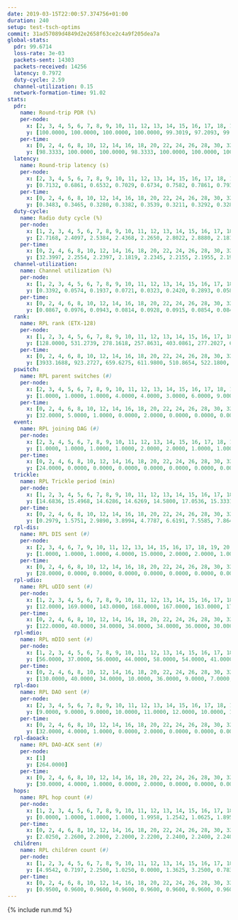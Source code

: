 ```yaml
---
date: 2019-03-15T22:00:57.374756+01:00
duration: 240
setup: test-tsch-optims
commit: 31ad57089d4849d2e2658f63ce2c4a9f205dea7a
global-stats:
  pdr: 99.6714
  loss-rate: 3e-03
  packets-sent: 14303
  packets-received: 14256
  latency: 0.7972
  duty-cycle: 2.59
  channel-utilization: 0.15
  network-formation-time: 91.02
stats:
  pdr:
    name: Round-trip PDR (%)
    per-node:
      x: [2, 3, 4, 5, 6, 7, 8, 9, 10, 11, 12, 13, 14, 15, 16, 17, 18, 19, 20, 21, 22, 23, 24, 25]
      y: [100.0000, 100.0000, 100.0000, 100.0000, 99.3019, 97.2093, 99.8305, 99.6627, 99.4801, 100.0000, 99.6377, 99.8322, 99.6753, 100.0000, 100.0000, 100.0000, 99.8258, 99.8387, 99.6479, 99.2844, 100.0000, 100.0000, 99.3538, 99.6661]
    per-time:
      x: [0, 2, 4, 6, 8, 10, 12, 14, 16, 18, 20, 22, 24, 26, 28, 30, 32, 34, 36, 38, 40, 42, 44, 46, 48, 50, 52, 54, 56, 58, 60, 62, 64, 66, 68, 70, 72, 74, 76, 78, 80, 82, 84, 86, 88, 90, 92, 94, 96, 98, 100, 102, 104, 106, 108, 110, 112, 114, 116, 118, 120, 122, 124, 126, 128, 130, 132, 134, 136, 138, 140, 142, 144, 146, 148, 150, 152, 154, 156, 158, 160, 162, 164, 166, 168, 170, 172, 174, 176, 178, 180, 182, 184, 186, 188, 190, 192, 194, 196, 198, 200, 202, 204, 206, 208, 210, 212, 214, 216, 218, 220, 222, 224, 226, 228, 230, 232, 234, 236, 238]
      y: [98.3333, 100.0000, 100.0000, 98.3333, 100.0000, 100.0000, 100.0000, 100.0000, 100.0000, 100.0000, 100.0000, 100.0000, 100.0000, 100.0000, 100.0000, 100.0000, 100.0000, 100.0000, 100.0000, 100.0000, 100.0000, 100.0000, 100.0000, 100.0000, 100.0000, 100.0000, 100.0000, 100.0000, 85.8333, 95.8333, 100.0000, 100.0000, 100.0000, 100.0000, 100.0000, 100.0000, 100.0000, 100.0000, 100.0000, 100.0000, 100.0000, 100.0000, 100.0000, 100.0000, 100.0000, 100.0000, 100.0000, 100.0000, 100.0000, 100.0000, 100.0000, 100.0000, 100.0000, 100.0000, 100.0000, 100.0000, 100.0000, 100.0000, 100.0000, 100.0000, 100.0000, 100.0000, 100.0000, 100.0000, 100.0000, 100.0000, 100.0000, 100.0000, 100.0000, 100.0000, 100.0000, 100.0000, 100.0000, 100.0000, 100.0000, 100.0000, 100.0000, 100.0000, 100.0000, 100.0000, 100.0000, 100.0000, 100.0000, 100.0000, 100.0000, 100.0000, 100.0000, 100.0000, 100.0000, 100.0000, 100.0000, 100.0000, 100.0000, 100.0000, 100.0000, 100.0000, 100.0000, 100.0000, 100.0000, 100.0000, 100.0000, 100.0000, 100.0000, 100.0000, 100.0000, 100.0000, 100.0000, 99.1667, 100.0000, 100.0000, 95.8333, 95.0000, 93.3333, 99.1667, 100.0000, 100.0000, 100.0000, 100.0000, 100.0000, 100.0000]
  latency:
    name: Round-trip latency (s)
    per-node:
      x: [2, 3, 4, 5, 6, 7, 8, 9, 10, 11, 12, 13, 14, 15, 16, 17, 18, 19, 20, 21, 22, 23, 24, 25]
      y: [0.7132, 0.6861, 0.6532, 0.7029, 0.6734, 0.7582, 0.7861, 0.7938, 0.7883, 0.7721, 0.7648, 0.7405, 0.9145, 0.8392, 0.7412, 0.7672, 0.7862, 0.8085, 0.8315, 0.9313, 0.8323, 0.9506, 0.9804, 0.9172]
    per-time:
      x: [0, 2, 4, 6, 8, 10, 12, 14, 16, 18, 20, 22, 24, 26, 28, 30, 32, 34, 36, 38, 40, 42, 44, 46, 48, 50, 52, 54, 56, 58, 60, 62, 64, 66, 68, 70, 72, 74, 76, 78, 80, 82, 84, 86, 88, 90, 92, 94, 96, 98, 100, 102, 104, 106, 108, 110, 112, 114, 116, 118, 120, 122, 124, 126, 128, 130, 132, 134, 136, 138, 140, 142, 144, 146, 148, 150, 152, 154, 156, 158, 160, 162, 164, 166, 168, 170, 172, 174, 176, 178, 180, 182, 184, 186, 188, 190, 192, 194, 196, 198, 200, 202, 204, 206, 208, 210, 212, 214, 216, 218, 220, 222, 224, 226, 228, 230, 232, 234, 236, 238]
      y: [0.3483, 0.3465, 0.3280, 0.3382, 0.3539, 0.3211, 0.3292, 0.3280, 0.3341, 0.3475, 0.3602, 0.3391, 0.3299, 0.3214, 0.3194, 0.3171, 0.3251, 0.3295, 0.3155, 0.3151, 0.2904, 0.3277, 0.3108, 0.3263, 0.3317, 0.3654, 0.3423, 0.3299, 0.3276, 0.3929, 0.3266, 0.3779, 0.3335, 0.3435, 0.3301, 0.3497, 0.3194, 0.3496, 0.3539, 0.3421, 0.3466, 0.3885, 0.3219, 0.3590, 0.3566, 0.3491, 0.3851, 0.5441, 0.4603, 0.4916, 0.3564, 0.3094, 0.4223, 0.8395, 0.9729, 0.7536, 0.5167, 0.4798, 0.4189, 0.9386, 1.2751, 1.2279, 0.9118, 0.6495, 0.5545, 0.8762, 1.2599, 1.2575, 1.2766, 1.0324, 0.8675, 0.9604, 1.2792, 1.2846, 1.2790, 1.2532, 1.2411, 1.1733, 1.2206, 1.2512, 1.2698, 1.2653, 1.2512, 1.2703, 1.2452, 1.2681, 1.2623, 1.2946, 1.2882, 1.2788, 1.2758, 1.2497, 1.3043, 1.2675, 1.2804, 1.2366, 1.2554, 1.2457, 1.2612, 1.2548, 1.2785, 1.2289, 1.2395, 1.2417, 1.2493, 1.2424, 1.2435, 1.2504, 1.2529, 1.2830, 1.3319, 1.3050, 1.2495, 1.2435, 1.2527, 1.2318, 1.2408, 1.2714, 1.2478, 1.2659]
  duty-cycle:
    name: Radio duty cycle (%)
    per-node:
      x: [1, 2, 3, 4, 5, 6, 7, 8, 9, 10, 11, 12, 13, 14, 15, 16, 17, 18, 19, 20, 21, 22, 23, 24, 25]
      y: [2.7168, 2.4097, 2.5384, 2.4368, 2.2650, 2.8022, 2.8880, 2.1816, 2.3138, 2.3007, 2.3308, 2.4742, 2.3769, 2.3166, 2.4201, 2.7244, 2.4047, 2.4321, 2.6166, 2.4377, 2.3713, 2.5018, 2.4872, 2.5270, 2.3795]
    per-time:
      x: [0, 2, 4, 6, 8, 10, 12, 14, 16, 18, 20, 22, 24, 26, 28, 30, 32, 34, 36, 38, 40, 42, 44, 46, 48, 50, 52, 54, 56, 58, 60, 62, 64, 66, 68, 70, 72, 74, 76, 78, 80, 82, 84, 86, 88, 90, 92, 94, 96, 98, 100, 102, 104, 106, 108, 110, 112, 114, 116, 118, 120, 122, 124, 126, 128, 130, 132, 134, 136, 138, 140, 142, 144, 146, 148, 150, 152, 154, 156, 158, 160, 162, 164, 166, 168, 170, 172, 174, 176, 178, 180, 182, 184, 186, 188, 190, 192, 194, 196, 198, 200, 202, 204, 206, 208, 210, 212, 214, 216, 218, 220, 222, 224, 226, 228, 230, 232, 234, 236, 238]
      y: [32.3997, 2.2554, 2.2397, 2.1819, 2.2345, 2.2155, 2.1955, 2.1944, 2.2179, 2.1893, 2.1945, 2.2001, 2.1914, 2.2014, 2.2209, 2.1947, 2.2002, 2.2048, 2.1943, 2.2050, 2.1892, 2.1719, 2.2019, 2.1747, 2.7172, 2.8446, 2.7941, 2.7175, 2.2295, 2.2591, 2.2834, 2.2178, 2.2200, 2.2299, 2.2213, 2.2083, 2.1913, 2.1938, 2.2027, 2.2069, 2.1805, 2.1938, 2.1884, 2.1967, 2.2183, 2.2184, 2.1978, 2.2096, 2.1960, 2.1962, 2.1864, 2.1810, 2.1922, 2.1940, 2.1810, 2.1730, 2.1667, 2.1830, 2.1840, 2.1802, 2.2106, 2.1849, 2.1724, 2.1946, 2.1799, 2.1696, 2.1851, 2.1858, 2.1756, 2.1993, 2.1821, 2.1862, 2.1873, 2.1948, 2.1808, 2.1818, 2.1790, 2.1851, 2.1863, 2.1590, 2.1804, 2.1797, 2.1838, 2.1696, 2.1843, 2.1920, 2.1777, 2.1855, 2.1951, 2.1932, 2.1853, 2.1751, 2.1771, 2.1993, 2.1811, 2.1836, 2.1747, 2.1847, 2.1857, 2.1824, 2.1657, 2.1943, 2.1718, 2.1635, 2.1741, 2.1746, 2.1988, 2.1704, 2.9866, 2.8367, 2.7823, 2.5878, 2.3096, 2.3414, 2.2381, 2.2267, 2.1974, 2.2220, 2.1983, 2.2115]
  channel-utilization:
    name: Channel utilization (%)
    per-node:
      x: [1, 2, 3, 4, 5, 6, 7, 8, 9, 10, 11, 12, 13, 14, 15, 16, 17, 18, 19, 20, 21, 22, 23, 24, 25]
      y: [0.3392, 0.0574, 0.1937, 0.0721, 0.0323, 0.2420, 0.2893, 0.0588, 0.0371, 0.0437, 0.0540, 0.1163, 0.0396, 0.0321, 0.0511, 0.1508, 0.0917, 0.1027, 0.0407, 0.0427, 0.0372, 0.0677, 0.0308, 0.0314, 0.0315]
    per-time:
      x: [0, 2, 4, 6, 8, 10, 12, 14, 16, 18, 20, 22, 24, 26, 28, 30, 32, 34, 36, 38, 40, 42, 44, 46, 48, 50, 52, 54, 56, 58, 60, 62, 64, 66, 68, 70, 72, 74, 76, 78, 80, 82, 84, 86, 88, 90, 92, 94, 96, 98, 100, 102, 104, 106, 108, 110, 112, 114, 116, 118, 120, 122, 124, 126, 128, 130, 132, 134, 136, 138, 140, 142, 144, 146, 148, 150, 152, 154, 156, 158, 160, 162, 164, 166, 168, 170, 172, 174, 176, 178, 180, 182, 184, 186, 188, 190, 192, 194, 196, 198, 200, 202, 204, 206, 208, 210, 212, 214, 216, 218, 220, 222, 224, 226, 228, 230, 232, 234, 236, 238]
      y: [0.0867, 0.0976, 0.0943, 0.0814, 0.0928, 0.0915, 0.0854, 0.0847, 0.0911, 0.0848, 0.0871, 0.0895, 0.0856, 0.0887, 0.0920, 0.0858, 0.0858, 0.0882, 0.0851, 0.0885, 0.0837, 0.0787, 0.0876, 0.0777, 0.2839, 0.2730, 0.2405, 0.1990, 0.0923, 0.0834, 0.1052, 0.0886, 0.0915, 0.0930, 0.0921, 0.0916, 0.0836, 0.0849, 0.0889, 0.0929, 0.0830, 0.0869, 0.0849, 0.0862, 0.0934, 0.0949, 0.0867, 0.0923, 0.0868, 0.0886, 0.0841, 0.0823, 0.0825, 0.0853, 0.0813, 0.0797, 0.0769, 0.0825, 0.0821, 0.0821, 0.0918, 0.0828, 0.0790, 0.0869, 0.0815, 0.0795, 0.0839, 0.0837, 0.0807, 0.0879, 0.0818, 0.0826, 0.0832, 0.0866, 0.0810, 0.0817, 0.0801, 0.0822, 0.0811, 0.0734, 0.0790, 0.0816, 0.0819, 0.0776, 0.0811, 0.0859, 0.0810, 0.0829, 0.0875, 0.0861, 0.0830, 0.0810, 0.0817, 0.0886, 0.0823, 0.0830, 0.0790, 0.0824, 0.0825, 0.0831, 0.0780, 0.0879, 0.0790, 0.0767, 0.0803, 0.0792, 0.0882, 0.0788, 0.3893, 0.2788, 0.2494, 0.1263, 0.1041, 0.1101, 0.0874, 0.0893, 0.0837, 0.0890, 0.0847, 0.0893]
  rank:
    name: RPL rank (ETX-128)
    per-node:
      x: [1, 2, 3, 4, 5, 6, 7, 8, 9, 10, 11, 12, 13, 14, 15, 16, 17, 18, 19, 20, 21, 22, 23, 24, 25]
      y: [128.0000, 531.2739, 278.1618, 257.8631, 403.0861, 277.2027, 6981.8731, 494.2398, 584.1807, 467.8653, 528.5597, 427.4286, 422.4163, 638.7560, 513.6516, 457.8189, 435.4315, 585.5918, 610.8374, 673.0327, 977.1976, 911.1557, 757.9839, 772.4520, 749.5640]
    per-time:
      x: [0, 2, 4, 6, 8, 10, 12, 14, 16, 18, 20, 22, 24, 26, 28, 30, 32, 34, 36, 38, 40, 42, 44, 46, 48, 50, 52, 54, 56, 58, 60, 62, 64, 66, 68, 70, 72, 74, 76, 78, 80, 82, 84, 86, 88, 90, 92, 94, 96, 98, 100, 102, 104, 106, 108, 110, 112, 114, 116, 118, 120, 122, 124, 126, 128, 130, 132, 134, 136, 138, 140, 142, 144, 146, 148, 150, 152, 154, 156, 158, 160, 162, 164, 166, 168, 170, 172, 174, 176, 178, 180, 182, 184, 186, 188, 190, 192, 194, 196, 198, 200, 202, 204, 206, 208, 210, 212, 214, 216, 218, 220, 222, 224, 226, 228, 230, 232, 234, 236, 238]
      y: [3933.1688, 923.2727, 659.6275, 611.9800, 510.8654, 522.1800, 528.1200, 525.5000, 517.8600, 522.9400, 516.3800, 523.8600, 533.0385, 501.3400, 485.9216, 493.9600, 482.4000, 470.2800, 471.0400, 486.0784, 492.2200, 489.7800, 495.7000, 483.4400, 486.5000, 290.7431, 290.1488, 291.1682, 355.4667, 489.7500, 576.5400, 557.7400, 542.8600, 527.9800, 515.9434, 481.2264, 468.9200, 466.8000, 481.8600, 505.5600, 504.3800, 509.6792, 508.5600, 513.1154, 511.6346, 506.3333, 495.2157, 476.2745, 470.2200, 470.3800, 462.9608, 476.6078, 457.2692, 446.8800, 445.0000, 437.9020, 449.3600, 450.2941, 447.8627, 441.6200, 442.9412, 456.5000, 472.4600, 480.4902, 473.2400, 465.9608, 505.5636, 487.9200, 486.2200, 455.5686, 455.3800, 460.6415, 442.6600, 458.6667, 449.6800, 447.9400, 448.6863, 447.4800, 455.1600, 450.9412, 465.2549, 493.7800, 509.2745, 509.7059, 495.8077, 509.5849, 493.6346, 473.0200, 468.2745, 465.9400, 457.2353, 449.8200, 456.6154, 449.9000, 451.3333, 450.1765, 453.7115, 445.8600, 448.6863, 442.4800, 439.5000, 475.1176, 492.8200, 491.6600, 493.5600, 493.9800, 484.9107, 442.7800, 371.9899, 276.8290, 286.8060, 28471.7545, 2957.6981, 3061.1765, 493.6000, 477.2000, 473.3725, 460.0392, 465.4118, 457.5098]
  pswitch:
    name: RPL parent switches (#)
    per-node:
      x: [2, 3, 4, 5, 6, 7, 8, 9, 10, 11, 12, 13, 14, 15, 16, 17, 18, 19, 20, 21, 22, 23, 24, 25]
      y: [1.0000, 1.0000, 1.0000, 4.0000, 4.0000, 3.0000, 6.0000, 9.0000, 5.0000, 3.0000, 5.0000, 5.0000, 10.0000, 4.0000, 4.0000, 1.0000, 5.0000, 7.0000, 5.0000, 8.0000, 4.0000, 9.0000, 11.0000, 11.0000]
    per-time:
      x: [0, 2, 4, 6, 8, 10, 12, 14, 16, 18, 20, 22, 24, 26, 28, 30, 32, 34, 36, 38, 40, 42, 44, 46, 48, 50, 52, 54, 56, 58, 60, 62, 64, 66, 68, 70, 72, 74, 76, 78, 80, 82, 84, 86, 88, 90, 92, 94, 96, 98, 100, 102, 104, 106, 108, 110, 112, 114, 116, 118, 120, 122, 124, 126, 128, 130, 132, 134, 136, 138, 140, 142, 144, 146, 148, 150, 152, 154, 156, 158, 160, 162, 164, 166, 168, 170, 172, 174, 176, 178, 180, 182, 184, 186, 188, 190, 192, 194, 196, 198, 200, 202, 204, 206, 208, 210, 212, 214, 216, 218, 220, 222, 224, 226, 228, 230, 232, 234, 236, 238]
      y: [32.0000, 5.0000, 1.0000, 0.0000, 2.0000, 0.0000, 0.0000, 0.0000, 0.0000, 0.0000, 0.0000, 0.0000, 2.0000, 0.0000, 1.0000, 0.0000, 0.0000, 0.0000, 0.0000, 1.0000, 0.0000, 0.0000, 0.0000, 0.0000, 2.0000, 0.0000, 0.0000, 0.0000, 0.0000, 2.0000, 0.0000, 0.0000, 0.0000, 0.0000, 3.0000, 3.0000, 0.0000, 0.0000, 0.0000, 0.0000, 0.0000, 3.0000, 0.0000, 2.0000, 2.0000, 1.0000, 1.0000, 1.0000, 0.0000, 0.0000, 1.0000, 1.0000, 2.0000, 0.0000, 0.0000, 1.0000, 0.0000, 1.0000, 1.0000, 0.0000, 1.0000, 0.0000, 0.0000, 1.0000, 0.0000, 1.0000, 5.0000, 0.0000, 0.0000, 1.0000, 0.0000, 3.0000, 0.0000, 1.0000, 0.0000, 0.0000, 1.0000, 0.0000, 0.0000, 1.0000, 1.0000, 0.0000, 1.0000, 1.0000, 2.0000, 3.0000, 2.0000, 0.0000, 1.0000, 0.0000, 1.0000, 0.0000, 2.0000, 0.0000, 1.0000, 1.0000, 2.0000, 0.0000, 1.0000, 0.0000, 0.0000, 1.0000, 0.0000, 0.0000, 0.0000, 0.0000, 6.0000, 0.0000, 1.0000, 1.0000, 0.0000, 4.0000, 3.0000, 1.0000, 0.0000, 0.0000, 1.0000, 1.0000, 1.0000, 1.0000]
  event:
    name: RPL joining DAG (#)
    per-node:
      x: [2, 3, 4, 5, 6, 7, 8, 9, 10, 11, 12, 13, 14, 15, 16, 17, 18, 19, 20, 21, 22, 23, 24, 25]
      y: [1.0000, 1.0000, 1.0000, 1.0000, 2.0000, 2.0000, 1.0000, 1.0000, 1.0000, 1.0000, 1.0000, 1.0000, 1.0000, 1.0000, 1.0000, 1.0000, 1.0000, 1.0000, 1.0000, 1.0000, 1.0000, 1.0000, 1.0000, 1.0000]
    per-time:
      x: [0, 2, 4, 6, 8, 10, 12, 14, 16, 18, 20, 22, 24, 26, 28, 30, 32, 34, 36, 38, 40, 42, 44, 46, 48, 50, 52, 54, 56, 58, 60, 62, 64, 66, 68, 70, 72, 74, 76, 78, 80, 82, 84, 86, 88, 90, 92, 94, 96, 98, 100, 102, 104, 106, 108, 110, 112, 114, 116, 118, 120, 122, 124, 126, 128, 130, 132, 134, 136, 138, 140, 142, 144, 146, 148, 150, 152, 154, 156, 158, 160, 162, 164, 166, 168, 170, 172, 174, 176, 178, 180, 182, 184, 186, 188, 190, 192, 194, 196, 198, 200, 202, 204, 206, 208, 210, 212, 214, 216, 218, 220, 222, 224, 226]
      y: [24.0000, 0.0000, 0.0000, 0.0000, 0.0000, 0.0000, 0.0000, 0.0000, 0.0000, 0.0000, 0.0000, 0.0000, 0.0000, 0.0000, 0.0000, 0.0000, 0.0000, 0.0000, 0.0000, 0.0000, 0.0000, 0.0000, 0.0000, 0.0000, 0.0000, 0.0000, 0.0000, 0.0000, 0.0000, 1.0000, 0.0000, 0.0000, 0.0000, 0.0000, 0.0000, 0.0000, 0.0000, 0.0000, 0.0000, 0.0000, 0.0000, 0.0000, 0.0000, 0.0000, 0.0000, 0.0000, 0.0000, 0.0000, 0.0000, 0.0000, 0.0000, 0.0000, 0.0000, 0.0000, 0.0000, 0.0000, 0.0000, 0.0000, 0.0000, 0.0000, 0.0000, 0.0000, 0.0000, 0.0000, 0.0000, 0.0000, 0.0000, 0.0000, 0.0000, 0.0000, 0.0000, 0.0000, 0.0000, 0.0000, 0.0000, 0.0000, 0.0000, 0.0000, 0.0000, 0.0000, 0.0000, 0.0000, 0.0000, 0.0000, 0.0000, 0.0000, 0.0000, 0.0000, 0.0000, 0.0000, 0.0000, 0.0000, 0.0000, 0.0000, 0.0000, 0.0000, 0.0000, 0.0000, 0.0000, 0.0000, 0.0000, 0.0000, 0.0000, 0.0000, 0.0000, 0.0000, 0.0000, 0.0000, 0.0000, 0.0000, 0.0000, 0.0000, 0.0000, 1.0000]
  trickle:
    name: RPL Trickle period (min)
    per-node:
      x: [1, 2, 3, 4, 5, 6, 7, 8, 9, 10, 11, 12, 13, 14, 15, 16, 17, 18, 19, 20, 21, 22, 23, 24, 25]
      y: [14.6836, 15.4968, 14.6286, 14.6269, 14.5800, 17.0536, 15.3331, 14.4670, 14.5715, 14.3095, 14.4343, 14.4823, 14.3633, 14.8204, 14.5758, 14.7071, 14.6122, 15.3547, 15.8196, 15.9914, 16.1864, 16.2556, 16.3537, 16.1604, 16.1604]
    per-time:
      x: [0, 2, 4, 6, 8, 10, 12, 14, 16, 18, 20, 22, 24, 26, 28, 30, 32, 34, 36, 38, 40, 42, 44, 46, 48, 50, 52, 54, 56, 58, 60, 62, 64, 66, 68, 70, 72, 74, 76, 78, 80, 82, 84, 86, 88, 90, 92, 94, 96, 98, 100, 102, 104, 106, 108, 110, 112, 114, 116, 118, 120, 122, 124, 126, 128, 130, 132, 134, 136, 138, 140, 142, 144, 146, 148, 150, 152, 154, 156, 158, 160, 162, 164, 166, 168, 170, 172, 174, 176, 178, 180, 182, 184, 186, 188, 190, 192, 194, 196, 198, 200, 202, 204, 206, 208, 210, 212, 214, 216, 218, 220, 222, 224, 226, 228, 230, 232, 234, 236, 238]
      y: [0.2979, 1.5751, 2.9890, 3.8994, 4.7787, 6.6191, 7.5585, 7.8643, 8.3012, 13.9810, 14.6801, 15.5539, 15.7959, 17.4763, 17.4763, 17.4763, 17.4763, 17.4763, 17.4763, 17.4763, 17.4763, 17.4763, 17.4763, 17.4763, 17.4763, 17.4763, 17.4763, 17.4763, 17.4763, 11.5108, 7.3182, 7.6896, 9.0877, 9.0877, 11.7058, 12.0355, 11.8839, 11.8839, 14.6801, 17.4763, 17.4763, 17.4763, 17.4763, 17.4763, 17.4763, 17.4763, 17.4763, 17.4763, 17.4763, 17.4763, 17.4763, 17.4763, 17.4763, 17.4763, 17.4763, 17.4763, 17.4763, 17.4763, 17.4763, 17.4763, 17.4763, 17.4763, 17.4763, 17.4763, 17.4763, 17.4763, 17.4763, 17.4763, 17.4763, 17.4763, 17.4763, 17.4763, 17.4763, 17.4763, 17.4763, 17.4763, 17.4763, 17.4763, 17.4763, 17.4763, 17.4763, 17.4763, 17.4763, 17.4763, 17.4763, 17.4763, 17.4763, 17.4763, 17.4763, 17.4763, 17.4763, 17.4763, 17.4763, 17.4763, 17.4763, 17.4763, 17.4763, 17.4763, 17.4763, 17.4763, 17.4763, 17.4763, 17.4763, 17.4763, 17.4763, 17.4763, 17.4763, 17.4763, 17.4763, 17.4763, 17.4763, 8.8318, 6.9967, 4.5043, 5.4504, 6.7284, 7.7101, 7.7958, 10.8798, 10.7942]
  rpl-dis:
    name: RPL DIS sent (#)
    per-node:
      x: [2, 3, 4, 6, 7, 9, 10, 11, 12, 13, 14, 15, 16, 17, 18, 19, 20, 21, 22, 23, 24, 25]
      y: [1.0000, 1.0000, 1.0000, 4.0000, 15.0000, 2.0000, 2.0000, 1.0000, 1.0000, 1.0000, 1.0000, 1.0000, 1.0000, 1.0000, 1.0000, 2.0000, 1.0000, 3.0000, 1.0000, 3.0000, 1.0000, 1.0000]
    per-time:
      x: [0, 2, 4, 6, 8, 10, 12, 14, 16, 18, 20, 22, 24, 26, 28, 30, 32, 34, 36, 38, 40, 42, 44, 46, 48, 50, 52, 54, 56, 58, 60, 62, 64, 66, 68, 70, 72, 74, 76, 78, 80, 82, 84, 86, 88, 90, 92, 94, 96, 98, 100, 102, 104, 106, 108, 110, 112, 114, 116, 118, 120, 122, 124, 126, 128, 130, 132, 134, 136, 138, 140, 142, 144, 146, 148, 150, 152, 154, 156, 158, 160, 162, 164, 166, 168, 170, 172, 174, 176, 178, 180, 182, 184, 186, 188, 190, 192, 194, 196, 198, 200, 202, 204, 206, 208, 210, 212, 214, 216, 218, 220, 222, 224, 226]
      y: [28.0000, 0.0000, 0.0000, 0.0000, 0.0000, 0.0000, 0.0000, 0.0000, 0.0000, 0.0000, 0.0000, 0.0000, 0.0000, 0.0000, 0.0000, 0.0000, 0.0000, 0.0000, 0.0000, 0.0000, 0.0000, 0.0000, 0.0000, 0.0000, 0.0000, 0.0000, 1.0000, 2.0000, 0.0000, 1.0000, 0.0000, 0.0000, 0.0000, 0.0000, 0.0000, 0.0000, 0.0000, 0.0000, 0.0000, 0.0000, 0.0000, 0.0000, 0.0000, 0.0000, 0.0000, 0.0000, 0.0000, 0.0000, 0.0000, 0.0000, 0.0000, 0.0000, 0.0000, 0.0000, 0.0000, 0.0000, 0.0000, 0.0000, 0.0000, 0.0000, 0.0000, 0.0000, 0.0000, 0.0000, 0.0000, 0.0000, 0.0000, 0.0000, 0.0000, 0.0000, 0.0000, 0.0000, 0.0000, 0.0000, 0.0000, 0.0000, 0.0000, 0.0000, 0.0000, 0.0000, 0.0000, 0.0000, 0.0000, 0.0000, 0.0000, 0.0000, 0.0000, 0.0000, 0.0000, 0.0000, 0.0000, 0.0000, 0.0000, 0.0000, 0.0000, 0.0000, 0.0000, 0.0000, 0.0000, 0.0000, 0.0000, 0.0000, 0.0000, 0.0000, 0.0000, 0.0000, 0.0000, 0.0000, 0.0000, 1.0000, 2.0000, 4.0000, 4.0000, 3.0000]
  rpl-udio:
    name: RPL uDIO sent (#)
    per-node:
      x: [1, 2, 3, 4, 5, 6, 7, 8, 9, 10, 11, 12, 13, 14, 15, 16, 17, 18, 19, 20, 21, 22, 23, 24, 25]
      y: [12.0000, 169.0000, 143.0000, 168.0000, 167.0000, 163.0000, 173.0000, 157.0000, 175.0000, 172.0000, 167.0000, 162.0000, 165.0000, 169.0000, 177.0000, 167.0000, 167.0000, 159.0000, 174.0000, 176.0000, 167.0000, 172.0000, 164.0000, 166.0000, 170.0000]
    per-time:
      x: [0, 2, 4, 6, 8, 10, 12, 14, 16, 18, 20, 22, 24, 26, 28, 30, 32, 34, 36, 38, 40, 42, 44, 46, 48, 50, 52, 54, 56, 58, 60, 62, 64, 66, 68, 70, 72, 74, 76, 78, 80, 82, 84, 86, 88, 90, 92, 94, 96, 98, 100, 102, 104, 106, 108, 110, 112, 114, 116, 118, 120, 122, 124, 126, 128, 130, 132, 134, 136, 138, 140, 142, 144, 146, 148, 150, 152, 154, 156, 158, 160, 162, 164, 166, 168, 170, 172, 174, 176, 178, 180, 182, 184, 186, 188, 190, 192, 194, 196, 198, 200, 202, 204, 206, 208, 210, 212, 214, 216, 218, 220, 222, 224, 226, 228, 230, 232, 234, 236, 238, 240]
      y: [122.0000, 40.0000, 34.0000, 34.0000, 34.0000, 36.0000, 30.0000, 36.0000, 36.0000, 29.0000, 36.0000, 32.0000, 33.0000, 33.0000, 35.0000, 32.0000, 29.0000, 38.0000, 28.0000, 38.0000, 31.0000, 30.0000, 30.0000, 28.0000, 32.0000, 42.0000, 29.0000, 34.0000, 35.0000, 43.0000, 33.0000, 30.0000, 38.0000, 37.0000, 28.0000, 28.0000, 35.0000, 24.0000, 40.0000, 33.0000, 34.0000, 33.0000, 30.0000, 30.0000, 32.0000, 33.0000, 34.0000, 34.0000, 30.0000, 33.0000, 34.0000, 34.0000, 31.0000, 28.0000, 35.0000, 30.0000, 34.0000, 28.0000, 33.0000, 29.0000, 33.0000, 39.0000, 33.0000, 34.0000, 33.0000, 33.0000, 37.0000, 34.0000, 29.0000, 30.0000, 37.0000, 31.0000, 33.0000, 32.0000, 30.0000, 31.0000, 34.0000, 34.0000, 29.0000, 33.0000, 32.0000, 30.0000, 33.0000, 35.0000, 34.0000, 33.0000, 35.0000, 31.0000, 29.0000, 34.0000, 31.0000, 36.0000, 30.0000, 34.0000, 29.0000, 27.0000, 30.0000, 36.0000, 33.0000, 26.0000, 35.0000, 34.0000, 35.0000, 30.0000, 28.0000, 35.0000, 32.0000, 36.0000, 33.0000, 32.0000, 31.0000, 42.0000, 32.0000, 38.0000, 34.0000, 32.0000, 30.0000, 32.0000, 29.0000, 30.0000, 0.0000]
  rpl-mdio:
    name: RPL mDIO sent (#)
    per-node:
      x: [1, 2, 3, 4, 5, 6, 7, 8, 9, 10, 11, 12, 13, 14, 15, 16, 17, 18, 19, 20, 21, 22, 23, 24, 25]
      y: [56.0000, 37.0000, 56.0000, 44.0000, 58.0000, 54.0000, 41.0000, 56.0000, 47.0000, 54.0000, 60.0000, 58.0000, 60.0000, 42.0000, 54.0000, 52.0000, 55.0000, 35.0000, 27.0000, 27.0000, 26.0000, 29.0000, 26.0000, 26.0000, 26.0000]
    per-time:
      x: [0, 2, 4, 6, 8, 10, 12, 14, 16, 18, 20, 22, 24, 26, 28, 30, 32, 34, 36, 38, 40, 42, 44, 46, 48, 50, 52, 54, 56, 58, 60, 62, 64, 66, 68, 70, 72, 74, 76, 78, 80, 82, 84, 86, 88, 90, 92, 94, 96, 98, 100, 102, 104, 106, 108, 110, 112, 114, 116, 118, 120, 122, 124, 126, 128, 130, 132, 134, 136, 138, 140, 142, 144, 146, 148, 150, 152, 154, 156, 158, 160, 162, 164, 166, 168, 170, 172, 174, 176, 178, 180, 182, 184, 186, 188, 190, 192, 194, 196, 198, 200, 202, 204, 206, 208, 210, 212, 214, 216, 218, 220, 222, 224, 226, 228, 230, 232, 234, 236, 238, 240]
      y: [130.0000, 40.0000, 34.0000, 10.0000, 36.0000, 9.0000, 7.0000, 8.0000, 13.0000, 2.0000, 3.0000, 2.0000, 2.0000, 3.0000, 3.0000, 4.0000, 4.0000, 4.0000, 2.0000, 2.0000, 3.0000, 0.0000, 3.0000, 4.0000, 4.0000, 5.0000, 3.0000, 3.0000, 3.0000, 33.0000, 47.0000, 15.0000, 2.0000, 15.0000, 4.0000, 2.0000, 9.0000, 8.0000, 2.0000, 0.0000, 1.0000, 2.0000, 1.0000, 3.0000, 7.0000, 2.0000, 7.0000, 2.0000, 0.0000, 0.0000, 2.0000, 0.0000, 12.0000, 3.0000, 5.0000, 3.0000, 0.0000, 0.0000, 2.0000, 2.0000, 3.0000, 3.0000, 4.0000, 5.0000, 5.0000, 1.0000, 0.0000, 0.0000, 1.0000, 9.0000, 3.0000, 4.0000, 4.0000, 4.0000, 0.0000, 1.0000, 0.0000, 1.0000, 7.0000, 7.0000, 8.0000, 0.0000, 1.0000, 0.0000, 1.0000, 0.0000, 4.0000, 9.0000, 2.0000, 3.0000, 5.0000, 1.0000, 0.0000, 2.0000, 0.0000, 3.0000, 3.0000, 7.0000, 7.0000, 3.0000, 0.0000, 1.0000, 2.0000, 2.0000, 3.0000, 6.0000, 6.0000, 5.0000, 0.0000, 1.0000, 0.0000, 61.0000, 109.0000, 171.0000, 39.0000, 20.0000, 1.0000, 17.0000, 1.0000, 3.0000, 0.0000]
  rpl-dao:
    name: RPL DAO sent (#)
    per-node:
      x: [2, 3, 4, 5, 6, 7, 8, 9, 10, 11, 12, 13, 14, 15, 16, 17, 18, 19, 20, 21, 22, 23, 24, 25]
      y: [9.0000, 9.0000, 9.0000, 10.0000, 11.0000, 12.0000, 10.0000, 13.0000, 11.0000, 10.0000, 12.0000, 11.0000, 13.0000, 11.0000, 11.0000, 9.0000, 11.0000, 11.0000, 11.0000, 14.0000, 11.0000, 12.0000, 14.0000, 11.0000]
    per-time:
      x: [0, 2, 4, 6, 8, 10, 12, 14, 16, 18, 20, 22, 24, 26, 28, 30, 32, 34, 36, 38, 40, 42, 44, 46, 48, 50, 52, 54, 56, 58, 60, 62, 64, 66, 68, 70, 72, 74, 76, 78, 80, 82, 84, 86, 88, 90, 92, 94, 96, 98, 100, 102, 104, 106, 108, 110, 112, 114, 116, 118, 120, 122, 124, 126, 128, 130, 132, 134, 136, 138, 140, 142, 144, 146, 148, 150, 152, 154, 156, 158, 160, 162, 164, 166, 168, 170, 172, 174, 176, 178, 180, 182, 184, 186, 188, 190, 192, 194, 196, 198, 200, 202, 204, 206, 208, 210, 212, 214, 216, 218, 220, 222, 224, 226, 228, 230, 232, 234, 236, 238]
      y: [32.0000, 4.0000, 1.0000, 0.0000, 2.0000, 0.0000, 0.0000, 0.0000, 0.0000, 0.0000, 0.0000, 0.0000, 2.0000, 0.0000, 17.0000, 1.0000, 2.0000, 1.0000, 1.0000, 1.0000, 0.0000, 0.0000, 0.0000, 0.0000, 2.0000, 1.0000, 0.0000, 1.0000, 14.0000, 5.0000, 2.0000, 0.0000, 0.0000, 1.0000, 3.0000, 3.0000, 0.0000, 0.0000, 0.0000, 1.0000, 0.0000, 3.0000, 3.0000, 11.0000, 4.0000, 1.0000, 1.0000, 2.0000, 0.0000, 4.0000, 1.0000, 1.0000, 2.0000, 0.0000, 0.0000, 2.0000, 1.0000, 8.0000, 4.0000, 2.0000, 1.0000, 0.0000, 0.0000, 3.0000, 1.0000, 2.0000, 5.0000, 0.0000, 0.0000, 2.0000, 1.0000, 7.0000, 3.0000, 3.0000, 1.0000, 0.0000, 1.0000, 1.0000, 1.0000, 2.0000, 4.0000, 1.0000, 1.0000, 3.0000, 2.0000, 6.0000, 4.0000, 3.0000, 1.0000, 0.0000, 1.0000, 0.0000, 2.0000, 2.0000, 3.0000, 1.0000, 2.0000, 1.0000, 3.0000, 3.0000, 3.0000, 4.0000, 1.0000, 0.0000, 0.0000, 0.0000, 7.0000, 2.0000, 4.0000, 1.0000, 1.0000, 4.0000, 5.0000, 1.0000, 4.0000, 0.0000, 1.0000, 2.0000, 1.0000, 1.0000]
  rpl-daoack:
    name: RPL DAO-ACK sent (#)
    per-node:
      x: [1]
      y: [264.0000]
    per-time:
      x: [0, 2, 4, 6, 8, 10, 12, 14, 16, 18, 20, 22, 24, 26, 28, 30, 32, 34, 36, 38, 40, 42, 44, 46, 48, 50, 52, 54, 56, 58, 60, 62, 64, 66, 68, 70, 72, 74, 76, 78, 80, 82, 84, 86, 88, 90, 92, 94, 96, 98, 100, 102, 104, 106, 108, 110, 112, 114, 116, 118, 120, 122, 124, 126, 128, 130, 132, 134, 136, 138, 140, 142, 144, 146, 148, 150, 152, 154, 156, 158, 160, 162, 164, 166, 168, 170, 172, 174, 176, 178, 180, 182, 184, 186, 188, 190, 192, 194, 196, 198, 200, 202, 204, 206, 208, 210, 212, 214, 216, 218, 220, 222, 224, 226, 228, 230, 232, 234, 236, 238]
      y: [30.0000, 4.0000, 1.0000, 0.0000, 2.0000, 0.0000, 0.0000, 0.0000, 0.0000, 0.0000, 0.0000, 0.0000, 2.0000, 0.0000, 17.0000, 1.0000, 2.0000, 1.0000, 1.0000, 1.0000, 0.0000, 0.0000, 0.0000, 0.0000, 2.0000, 1.0000, 0.0000, 1.0000, 14.0000, 5.0000, 2.0000, 0.0000, 0.0000, 1.0000, 3.0000, 3.0000, 0.0000, 0.0000, 0.0000, 1.0000, 0.0000, 3.0000, 3.0000, 11.0000, 4.0000, 1.0000, 1.0000, 2.0000, 0.0000, 4.0000, 1.0000, 1.0000, 2.0000, 0.0000, 0.0000, 2.0000, 1.0000, 8.0000, 4.0000, 2.0000, 1.0000, 0.0000, 0.0000, 3.0000, 1.0000, 2.0000, 5.0000, 0.0000, 0.0000, 2.0000, 1.0000, 7.0000, 3.0000, 3.0000, 1.0000, 0.0000, 1.0000, 1.0000, 1.0000, 2.0000, 3.0000, 2.0000, 1.0000, 3.0000, 2.0000, 6.0000, 4.0000, 3.0000, 1.0000, 0.0000, 1.0000, 0.0000, 2.0000, 2.0000, 3.0000, 1.0000, 2.0000, 1.0000, 3.0000, 3.0000, 3.0000, 4.0000, 1.0000, 0.0000, 0.0000, 0.0000, 7.0000, 2.0000, 4.0000, 1.0000, 1.0000, 4.0000, 5.0000, 1.0000, 4.0000, 0.0000, 1.0000, 2.0000, 1.0000, 1.0000]
  hops:
    name: RPL hop count (#)
    per-node:
      x: [1, 2, 3, 4, 5, 6, 7, 8, 9, 10, 11, 12, 13, 14, 15, 16, 17, 18, 19, 20, 21, 22, 23, 24, 25]
      y: [0.0000, 1.0000, 1.0000, 1.0000, 1.9958, 1.2542, 1.0625, 1.8958, 2.7875, 1.9667, 2.0750, 2.0000, 2.0000, 2.9079, 2.4458, 2.1297, 2.0000, 3.0000, 3.0879, 3.4268, 3.8954, 3.2218, 4.0335, 4.1004, 4.0335]
    per-time:
      x: [0, 2, 4, 6, 8, 10, 12, 14, 16, 18, 20, 22, 24, 26, 28, 30, 32, 34, 36, 38, 40, 42, 44, 46, 48, 50, 52, 54, 56, 58, 60, 62, 64, 66, 68, 70, 72, 74, 76, 78, 80, 82, 84, 86, 88, 90, 92, 94, 96, 98, 100, 102, 104, 106, 108, 110, 112, 114, 116, 118, 120, 122, 124, 126, 128, 130, 132, 134, 136, 138, 140, 142, 144, 146, 148, 150, 152, 154, 156, 158, 160, 162, 164, 166, 168, 170, 172, 174, 176, 178, 180, 182, 184, 186, 188, 190, 192, 194, 196, 198, 200, 202, 204, 206, 208, 210, 212, 214, 216, 218, 220, 222, 224, 226, 228, 230, 232, 234, 236, 238]
      y: [2.0250, 2.2600, 2.2000, 2.2000, 2.2200, 2.2400, 2.2400, 2.2400, 2.2400, 2.2400, 2.2400, 2.2400, 2.2800, 2.3200, 2.3400, 2.3600, 2.3600, 2.3600, 2.3600, 2.3600, 2.3600, 2.3600, 2.3600, 2.3600, 2.3600, 2.3600, 2.3600, 2.3600, 2.3600, 2.4800, 2.6000, 2.6000, 2.6000, 2.6000, 2.5400, 2.4000, 2.4000, 2.4000, 2.4000, 2.4000, 2.4000, 2.4000, 2.4000, 2.5200, 2.6000, 2.5000, 2.4800, 2.4600, 2.4400, 2.4400, 2.3200, 2.3200, 2.3200, 2.3200, 2.3200, 2.2800, 2.2800, 2.2800, 2.2800, 2.2800, 2.2800, 2.2800, 2.2800, 2.2800, 2.2800, 2.2800, 2.2800, 2.2800, 2.2800, 2.2800, 2.2800, 2.2800, 2.2800, 2.2800, 2.2800, 2.2800, 2.2800, 2.2800, 2.2800, 2.2800, 2.2800, 2.2800, 2.2800, 2.2800, 2.2800, 2.2800, 2.3200, 2.3600, 2.3400, 2.3200, 2.2800, 2.2800, 2.2600, 2.2400, 2.2400, 2.2400, 2.2400, 2.2400, 2.2200, 2.2000, 2.2000, 2.2000, 2.2000, 2.2000, 2.2000, 2.2000, 2.2200, 2.2400, 2.2400, 2.2400, 2.2400, 2.6000, 2.5600, 2.5000, 2.5200, 2.5200, 2.5000, 2.4800, 2.4800, 2.4800]
  children:
    name: RPL children count (#)
    per-node:
      x: [1, 2, 3, 4, 5, 6, 7, 8, 9, 10, 11, 12, 13, 14, 15, 16, 17, 18, 19, 20, 21, 22, 23, 24, 25]
      y: [4.9542, 0.7197, 2.2500, 1.0250, 0.0000, 1.3625, 3.2500, 0.7833, 0.0000, 0.2917, 0.4292, 0.8250, 0.0958, 0.0000, 0.4500, 1.9623, 1.2125, 2.4208, 0.2469, 0.3891, 0.1925, 1.1172, 0.0000, 0.0000, 0.0000]
    per-time:
      x: [0, 2, 4, 6, 8, 10, 12, 14, 16, 18, 20, 22, 24, 26, 28, 30, 32, 34, 36, 38, 40, 42, 44, 46, 48, 50, 52, 54, 56, 58, 60, 62, 64, 66, 68, 70, 72, 74, 76, 78, 80, 82, 84, 86, 88, 90, 92, 94, 96, 98, 100, 102, 104, 106, 108, 110, 112, 114, 116, 118, 120, 122, 124, 126, 128, 130, 132, 134, 136, 138, 140, 142, 144, 146, 148, 150, 152, 154, 156, 158, 160, 162, 164, 166, 168, 170, 172, 174, 176, 178, 180, 182, 184, 186, 188, 190, 192, 194, 196, 198, 200, 202, 204, 206, 208, 210, 212, 214, 216, 218, 220, 222, 224, 226, 228, 230, 232, 234, 236, 238]
      y: [0.9500, 0.9600, 0.9600, 0.9600, 0.9600, 0.9600, 0.9600, 0.9600, 0.9600, 0.9600, 0.9600, 0.9600, 0.9600, 0.9600, 0.9600, 0.9600, 0.9600, 0.9600, 0.9600, 0.9600, 0.9600, 0.9600, 0.9600, 0.9600, 0.9600, 0.9600, 0.9600, 0.9600, 0.9600, 0.9600, 0.9600, 0.9600, 0.9600, 0.9600, 0.9600, 0.9600, 0.9600, 0.9600, 0.9600, 0.9600, 0.9600, 0.9600, 0.9600, 0.9600, 0.9600, 0.9600, 0.9600, 0.9600, 0.9600, 0.9600, 0.9600, 0.9600, 0.9600, 0.9600, 0.9600, 0.9600, 0.9600, 0.9600, 0.9600, 0.9600, 0.9600, 0.9600, 0.9600, 0.9600, 0.9600, 0.9600, 0.9600, 0.9600, 0.9600, 0.9600, 0.9600, 0.9600, 0.9600, 0.9600, 0.9600, 0.9600, 0.9600, 0.9600, 0.9600, 0.9600, 0.9600, 0.9600, 0.9600, 0.9600, 0.9600, 0.9600, 0.9600, 0.9600, 0.9600, 0.9600, 0.9600, 0.9600, 0.9600, 0.9600, 0.9600, 0.9600, 0.9600, 0.9600, 0.9600, 0.9600, 0.9600, 0.9600, 0.9600, 0.9600, 0.9600, 0.9600, 0.9600, 0.9600, 0.9600, 0.9600, 0.9600, 0.9600, 0.9600, 0.9600, 0.9600, 0.9600, 0.9600, 0.9600, 0.9600, 0.9600]
---
```


{% include run.md %}
